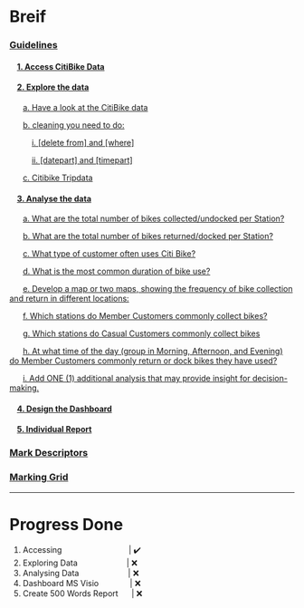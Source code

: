 # Breif

<h3>

[Guidelines](https://github.com/No3Mc/Citi-Bike-Analysis/wiki#use-the-following-guidelines-to-apply-sas-studio) <br>
</h3>
<h4>

&nbsp;&nbsp;&nbsp; [1. Access CitiBike Data](https://github.com/No3Mc/Citi-Bike-Analysis/wiki#1------------------------------------------------------------------------------------------------------------------------------------------) <br>
</h4>
<h4>

&nbsp;&nbsp;&nbsp; [2. Explore the data](https://github.com/No3Mc/Citi-Bike-Analysis/wiki#2-----------------------------------------------------------------------------------------------------------------------------------------) <br>
</h4>

&nbsp;&nbsp;&nbsp;&nbsp;&nbsp; [a. Have a look at the CitiBike data](https://github.com/No3Mc/Citi-Bike-Analysis/wiki#-1)  <br>

&nbsp;&nbsp;&nbsp;&nbsp;&nbsp; [b. cleaning you need to do:](https://github.com/No3Mc/Citi-Bike-Analysis/wiki#-2)  <br>

&nbsp;&nbsp;&nbsp;&nbsp;&nbsp;&nbsp;&nbsp;&nbsp;&nbsp; [i. [delete from] and [where]](https://github.com/No3Mc/Citi-Bike-Analysis/wiki#-i-some-bikes-were-not-returned-by-customers-this-is-represented-by-empty-or-incorrectly-inputted-data-under-the-end_station_name-and-end_station_id-columns-you-will-need-to-removeexclude-these-from-your-dataset-using-sas-studio-code-hint-use-a-sql-procedure-proc-sql-with-delete-from-and-where-statements--)  <br>

&nbsp;&nbsp;&nbsp;&nbsp;&nbsp;&nbsp;&nbsp;&nbsp;&nbsp; [ii. [datepart] and [timepart]](https://github.com/No3Mc/Citi-Bike-Analysis/wiki#-ii-you-will-need-to-split-the-following-columns-into-date-and-time-and-reformat-the-date-hint-consider-datepart-and-timepart-functions)  <br>

&nbsp;&nbsp;&nbsp;&nbsp;&nbsp; [c. Citibike Tripdata](https://github.com/No3Mc/Citi-Bike-Analysis/wiki#------citibike-tripdata------) <br>

<h4>

&nbsp;&nbsp;&nbsp; [3. Analyse the data](https://github.com/No3Mc/Citi-Bike-Analysis/wiki#3-----------------------------------------------------------------------------------------------------------------------------------------) <br>
</h4>

&nbsp;&nbsp;&nbsp;&nbsp;&nbsp; [a. What are the total number of bikes collected/undocked per Station?](https://github.com/No3Mc/Citi-Bike-Analysis/wiki#a-)  <br>

&nbsp;&nbsp;&nbsp;&nbsp;&nbsp; [b. What are the total number of bikes returned/docked per Station?](https://github.com/No3Mc/Citi-Bike-Analysis/wiki#b-)  <br>

&nbsp;&nbsp;&nbsp;&nbsp;&nbsp; [c. What type of customer often uses Citi Bike?](https://github.com/No3Mc/Citi-Bike-Analysis/wiki#c-)  <br>

&nbsp;&nbsp;&nbsp;&nbsp;&nbsp; [d. What is the most common duration of bike use?](https://github.com/No3Mc/Citi-Bike-Analysis/wiki#d-)  <br>

&nbsp;&nbsp;&nbsp;&nbsp;&nbsp; [e. Develop a map or two maps, showing the frequency of bike collection and return in different locations:](https://github.com/No3Mc/Citi-Bike-Analysis/wiki#e-)  <br>

&nbsp;&nbsp;&nbsp;&nbsp;&nbsp; [f. Which stations do Member Customers commonly collect bikes?](https://github.com/No3Mc/Citi-Bike-Analysis/wiki#f-)  <br>

&nbsp;&nbsp;&nbsp;&nbsp;&nbsp; [g. Which stations do Casual Customers commonly collect bikes](https://github.com/No3Mc/Citi-Bike-Analysis/wiki#g-)  <br>

&nbsp;&nbsp;&nbsp;&nbsp;&nbsp; [h. At what time of the day (group in Morning, Afternoon, and Evening) do Member Customers commonly return or dock bikes they have used?](https://github.com/No3Mc/Citi-Bike-Analysis/wiki#h-)  <br>

&nbsp;&nbsp;&nbsp;&nbsp;&nbsp; [i. Add ONE (1) additional analysis that may provide insight for decision-making.](https://github.com/No3Mc/Citi-Bike-Analysis/wiki#i-)  <br>
<h4>

&nbsp;&nbsp;&nbsp; [4. Design the Dashboard](https://github.com/No3Mc/Citi-Bike-Analysis/wiki#4-----------------------------------------------------------------------------------------------------------------------------------------) <br>
</h4>
<h4>

&nbsp;&nbsp;&nbsp; [5. Individual Report](https://github.com/No3Mc/Citi-Bike-Analysis/wiki#5-----------------------------------------------------------------------------------------------------------------------------------------) <br>
</h4>

<h3>

[Mark Descriptors](https://github.com/No3Mc/Citi-Bike-Analysis/wiki#-undergraduate-mark-descriptors-to-guide-tutor-evaluations-in-written-reports-) <br>
</h3>
<h3>

[Marking Grid](https://github.com/No3Mc/Citi-Bike-Analysis/wiki#marking-grid) <br>
</h4>



---

# Progress Done

1.  Accessing &nbsp;&nbsp;&nbsp;&nbsp;&nbsp;&nbsp;&nbsp;&nbsp;&nbsp;&nbsp;&nbsp;&nbsp; &nbsp;&nbsp;&nbsp;&nbsp;&nbsp;&nbsp;&nbsp;&nbsp;&nbsp;&nbsp;&nbsp;&nbsp;&nbsp;&nbsp;&nbsp; | ✔️ 
2.  Exploring Data &nbsp;&nbsp;&nbsp;&nbsp;&nbsp;&nbsp;&nbsp;&nbsp;&nbsp;&nbsp;&nbsp;&nbsp;&nbsp;&nbsp;&nbsp;&nbsp;&nbsp;&nbsp;&nbsp;&nbsp;  | ❌
3.  Analysing Data &nbsp;&nbsp;&nbsp;&nbsp;&nbsp;&nbsp;&nbsp;&nbsp;&nbsp;&nbsp;&nbsp;&nbsp;&nbsp;&nbsp;&nbsp;&nbsp;&nbsp;&nbsp;&nbsp;&nbsp; | ❌
4.  Dashboard MS Visio &nbsp;&nbsp;&nbsp;&nbsp;&nbsp;&nbsp;&nbsp;&nbsp;&nbsp;&nbsp;&nbsp;&nbsp; | ❌
5.  Create 500 Words Report &nbsp;&nbsp;&nbsp;&nbsp; | ❌

